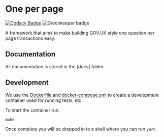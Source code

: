 # One per page 

[![Codacy Badge](https://api.codacy.com/project/badge/Grade/894b10eb663d47dda21349977c34fb11)](https://www.codacy.com/app/jenkins-reform-hmcts/one-per-page?utm_source=github.com&utm_medium=referral&utm_content=hmcts/one-per-page&utm_campaign=badger)
![Greenkeeper badge](https://badges.greenkeeper.io/hmcts/one-per-page.svg)

A framework that aims to make building GOV.UK style one question per page
transactions easy.

## Documentation

All documentation is stored in the [docs] folder.

## Development

We use the [Dockerfile] and [docker-compose.yml] to create a development
container used for running tests, etc.

To start the container run:

```
make
```

Once complete you will be dropped in to a shell where you can run `yarn`.

[Dockerfile]:https://github.com/hmcts/one-per-page/blob/master/Dockerfile
[docker-compose.yml]:https://github.com/hmcts/one-per-page/blob/master/docker-compose.yml
